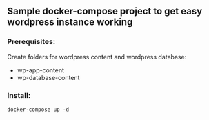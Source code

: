 
## Sample docker-compose project to get easy wordpress instance working


### Prerequisites:
Create folders for wordpress content and wordpress database:
 * wp-app-content
 * wp-database-content


 ### Install:
 ```script
 docker-compose up -d
 ```